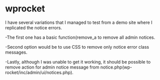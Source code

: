 # wprocket

I have several variations that I managed to test from a demo site where I replicated the notice errors. 

-The first one has a basic function(remove_a to remove all admin notices. 

-Second option would be to use CSS to remove only notice error class messages.

-Lastly, although I was unable to get it working, it should be possible to remove action for admin notice message from notice.php(wp-rocket/inc/admin/ui/notices.php).

